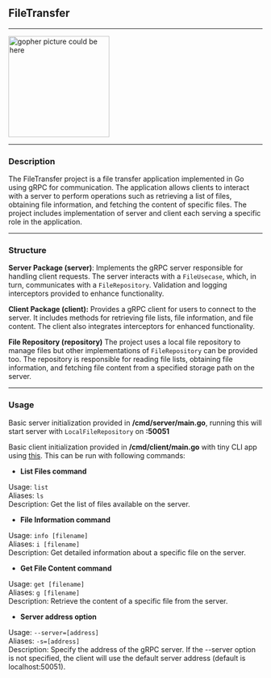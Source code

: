 ## FileTransfer

---
<img src="https://cdn.dribbble.com/users/530731/screenshots/14727107/media/60dceabc792bdcbc515573dd7d140d22.jpg?resize=400x300&vertical=center" alt="gopher picture could be here" width="200">

---
### Description
The FileTransfer project is a file transfer application implemented in Go using gRPC for communication. The application allows clients to interact with a server to perform operations such as retrieving a list of files, obtaining file information, and fetching the content of specific files. The project includes implementation of server and client each serving a specific role in the application. 

---
### Structure
**Server Package (server)**: Implements the gRPC server responsible for handling client requests. The server interacts with a `FileUsecase`, which, in turn, communicates with a `FileRepository`. Validation and logging interceptors provided to enhance functionality.

**Client Package (client):** Provides a gRPC client for users to connect to the server. It includes methods for retrieving file lists, file information, and file content. The client also integrates interceptors for enhanced functionality.

**File Repository (repository)**
The project uses a local file repository to manage files but other implementations of `FileRepository` can be provided too. The repository is responsible for reading file lists, obtaining file information, and fetching file content from a specified storage path on the server.

---
### Usage
Basic server initialization provided in **/cmd/server/main.go**, running this will start server with `LocalFileRepository` on **:50051**

Basic client initialization provided in **/cmd/client/main.go** with tiny CLI app using [this](https://github.com/urfave/cli). This can be run with following commands:

* **List Files command**

Usage: `list` \
Aliases: `ls` \
Description: Get the list of files available on the server.

* **File Information command**

Usage: `info [filename]` \
Aliases: `i [filename]` \
Description: Get detailed information about a specific file on the server.

* **Get File Content command**

Usage: `get [filename]` \
Aliases: `g [filename]` \
Description: Retrieve the content of a specific file from the server.

* **Server address option**

Usage: `--server=[address]` \
Aliases: `-s=[address]` \
Description: Specify the address of the gRPC server. If the --server option is not specified, the client will use the default server address (default is localhost:50051).
